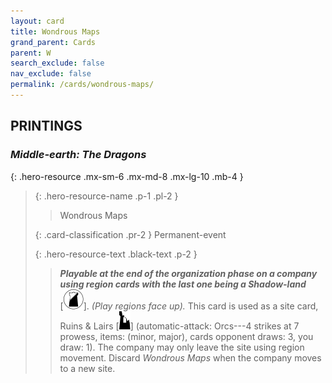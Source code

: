 ```yaml
---
layout: card
title: Wondrous Maps
grand_parent: Cards
parent: W
search_exclude: false
nav_exclude: false
permalink: /cards/wondrous-maps/
---
```


## PRINTINGS


### _Middle-earth: The Dragons_

{: .hero-resource .mx-sm-6 .mx-md-8 .mx-lg-10 .mb-4 }
> {: .hero-resource-name .p-1 .pl-2 }
> > <div class="card-mp"></div>
> > <div class="card-name">Wondrous Maps</div>
>
> {: .card-classification .pr-2 }
> Permanent-event
>
> {: .hero-resource-text .black-text .p-2 }
> > ***Playable at the end of the organization phase on a company using region cards with the last one being a Shadow-land*** <nobr>[<img src="/assets/images/shadow-land.svg">]</nobr>. _(Play regions face up)._ This card is used as a site card, Ruins & Lairs <nobr>[<img src="/assets/images/ruinlair.svg">]</nobr> (automatic-attack: Orcs---4 strikes at 7 prowess, items: (minor, major), cards opponent draws: 3, you draw: 1). The company may only leave the site using region movement. Discard _Wondrous Maps_ when the company moves to a new site. 
> 
